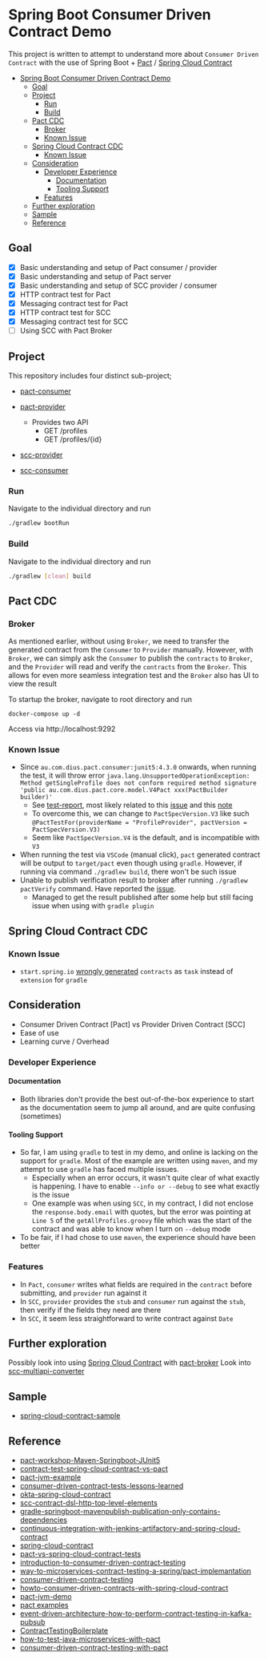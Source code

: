 # Spring Boot Consumer Driven Contract Demo

This project is written to attempt to understand more about `Consumer Driven Contract` with the use of Spring Boot + [Pact](https://pact.io/) / [Spring Cloud Contract](https://spring.io/projects/spring-cloud-contract)

- [Spring Boot Consumer Driven Contract Demo](#spring-boot-consumer-driven-contract-demo)
  - [Goal](#goal)
  - [Project](#project)
    - [Run](#run)
    - [Build](#build)
  - [Pact CDC](#pact-cdc)
    - [Broker](#broker)
    - [Known Issue](#known-issue)
  - [Spring Cloud Contract CDC](#spring-cloud-contract-cdc)
    - [Known Issue](#known-issue-1)
  - [Consideration](#consideration)
    - [Developer Experience](#developer-experience)
      - [Documentation](#documentation)
      - [Tooling Support](#tooling-support)
    - [Features](#features)
  - [Further exploration](#further-exploration)
  - [Sample](#sample)
  - [Reference](#reference)

## Goal

- [x] Basic understanding and setup of Pact consumer / provider
- [x] Basic understanding and setup of Pact server
- [x] Basic understanding and setup of SCC provider / consumer
- [x] HTTP contract test for Pact
- [x] Messaging contract test for Pact
- [x] HTTP contract test for SCC
- [x] Messaging contract test for SCC
- [ ] Using SCC with Pact Broker

## Project

This repository includes four distinct sub-project;

- [pact-consumer](./pact-consumer/)
- [pact-provider](./pact-provider/)
  - Provides two API
    - GET /profiles
    - GET /profiles/{id}

- [scc-provider](./scc-provider/)
- [scc-consumer](./scc-consumer/)

### Run

Navigate to the individual directory and run

```bash
./gradlew bootRun
```

### Build

Navigate to the individual directory and run

```bash
./gradlew [clean] build
```

## Pact CDC

### Broker

As mentioned earlier, without using `Broker`, we need to transfer the generated contract from the `Consumer` to `Provider` manually. However, with `Broker`, we can simply ask the `Consumer` to publish the `contracts` to `Broker`, and the `Provider` will read and verify the `contracts` from the `Broker`. This allows for even more seamless integration test and the `Broker` also has UI to view the result

To startup the broker, navigate to root directory and run

```
docker-compose up -d
```

Access via http://localhost:9292

### Known Issue

- Since `au.com.dius.pact.consumer:junit5:4.3.0` onwards, when running the test, it will throw error `java.lang.UnsupportedOperationException: Method getSingleProfile does not conform required method signature 'public au.com.dius.pact.core.model.V4Pact xxx(PactBuilder builder)'`
  - See [test-report](issues/pact-4.3.0/test/index.html), most likely related to this [issue](https://github.com/pact-foundation/pact-jvm/issues/1488) and this [note](https://docs.pact.io/implementation_guides/jvm/upgrade-to-4.3.x)
  - To overcome this, we can change to `PactSpecVersion.V3` like such `@PactTestFor(providerName = "ProfileProvider", pactVersion = PactSpecVersion.V3)`
  - Seem like `PactSpecVersion.V4` is the default, and is incompatible with `V3`
- When running the test via `VSCode` (manual click), `pact` generated contract will be output to `target/pact` even though using `gradle`. However, if running via command `./gradlew build`, there won't be such issue
- Unable to publish verification result to broker after running `./gradlew pactVerify` command. Have reported the [issue](https://github.com/pact-foundation/pact-jvm/issues/1567).
  - Managed to get the result published after some help but still facing issue when using with `gradle plugin`



## Spring Cloud Contract CDC

### Known Issue

- `start.spring.io` [wrongly generated](https://github.com/spring-cloud/spring-cloud-contract/issues/1795) `contracts` as `task` instead of `extension` for `gradle`

## Consideration

- Consumer Driven Contract [Pact] vs Provider Driven Contract [SCC]
- Ease of use
- Learning curve / Overhead

### Developer Experience

#### Documentation

- Both libraries don't provide the best out-of-the-box experience to start as the documentation seem to jump all around, and are quite confusing (sometimes)

#### Tooling Support

- So far, I am using `gradle` to test in my demo, and online is lacking on the support for `gradle`. Most of the example are written using `maven`, and my attempt to use `gradle` has faced multiple issues.
  - Especially when an error occurs, it wasn't quite clear of what exactly is happening. I have to enable `--info or --debug` to see what exactly is the issue
  - One example was when using `SCC`, in my contract, I did not enclose the `response.body.email` with quotes, but the error was pointing at `Line 5` of the `getAllProfiles.groovy` file which was the start of the contract and was able to know when I turn on `--debug` mode
- To be fair, if I had chose to use `maven`, the experience should have been better

### Features

- In `Pact`, `consumer` writes what fields are required in the `contract` before submitting, and `provider` run against it
- In `SCC`, `provider` provides the `stub` and `consumer` run against the `stub`, then verify if the fields they need are there
- In `SCC`, it seem less straightforward to write contract against `Date`

## Further exploration

Possibly look into using [Spring Cloud Contract](https://spring.io/projects/spring-cloud-contract#overview) with [pact-broker](https://cloud.spring.io/spring-cloud-contract/reference/html/howto.html#how-to-use-pact-broker)
Look into [scc-multiapi-converter](https://github.com/corunet/scc-multiapi-converter)

## Sample

- [spring-cloud-contract-sample](https://github.com/maliksalman/spring-cloud-contract-sample)

## Reference

- [pact-workshop-Maven-Springboot-JUnit5](https://github.com/pact-foundation/pact-workshop-Maven-Springboot-JUnit5)
- [contract-test-spring-cloud-contract-vs-pact](https://blog.devgenius.io/contract-test-spring-cloud-contract-vs-pact-420450f20429)
- [pact-jvm-example](https://arxman.com/pact-jvm-example/)
- [consumer-driven-contract-tests-lessons-learned](https://medium.com/kreuzwerker-gmbh/consumer-driven-contract-tests-lessons-learned-b4e1ac471d0c)
- [okta-spring-cloud-contract](https://developer.okta.com/blog/2022/02/01/spring-cloud-contract)
- [scc-contract-dsl-http-top-level-elements](https://docs.spring.io/spring-cloud-contract/docs/current/reference/html/project-features.html#contract-dsl-http-top-level-elements)
- [gradle-springboot-mavenpublish-publication-only-contains-dependencies](https://stackoverflow.com/questions/61500897/gradle-springboot-mavenpublish-publication-only-contains-dependencies-and-or)
- [continuous-integration-with-jenkins-artifactory-and-spring-cloud-contract](https://piotrminkowski.com/2018/07/04/continuous-integration-with-jenkins-artifactory-and-spring-cloud-contract/)
- [spring-cloud-contract](https://www.baeldung.com/spring-cloud-contract)
- [pact-vs-spring-cloud-contract-tests](https://stackoverflow.com/questions/52033686/pact-vs-spring-cloud-contract-tests)
- [introduction-to-consumer-driven-contract-testing](https://medium.com/kreuzwerker-gmbh/introduction-to-consumer-driven-contract-testing-3a130c8c2ea0)
- [way-to-microservices-contract-testing-a-spring/pact-implemantation](https://www.kloia.com/blog/way-to-microservices-contract-testing-a-spring/pact-implemantation)
- [consumer-driven-contract-testing](https://inspeerity.com/blog/consumer-driven-contract-testing)
- [howto-consumer-driven-contracts-with-spring-cloud-contract](https://rieckpil.de/howto-consumer-driven-contracts-with-spring-cloud-contract/)
- [pact-jvm-demo](https://github.com/ythirion/pact-jvm-demo)
- [pact examples](https://docs.pactflow.io/docs/examples/)
- [event-driven-architecture-how-to-perform-contract-testing-in-kafka-pubsub](https://blog.testproject.io/2020/06/03/event-driven-architecture-how-to-perform-contract-testing-in-kafka-pubsub/)
- [ContractTestingBoilerplate](https://github.com/SrinivasanTarget/ContractTestingBoilerplate)
- [how-to-test-java-microservices-with-pact](https://blogs.oracle.com/javamagazine/post/how-to-test-java-microservices-with-pact)
- [consumer-driven-contract-testing-with-pact](https://blog.risingstack.com/consumer-driven-contract-testing-with-pact/)